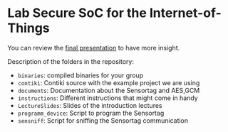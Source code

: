 # Lab Secure SoC for the Internet-of-Things

You can review the [final presentation](https://docs.google.com/presentation/d/1PIOBVRSuwKzA4hKVruRrv3p0Pm2boMy9F_0zTKdR568/edit?usp=sharing) to have more insight.

Description of the folders in the repository:
- `binaries`: compiled binaries for your group
- `contiki`: Contiki source with the example project we are using
- `documents`: Documentation about the Sensortag and AES,GCM
- `instructions`: Different instructions that might come in handy
- `LectureSlides`: Slides of the introduction lectures
- `programm_device`: Script to program the Sensortag
- `sensniff`: Script for sniffing the Sensortag communication
